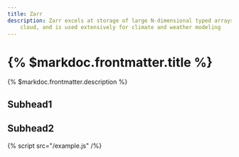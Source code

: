 ```yaml
---
title: Zarr
description: Zarr excels at storage of large N-dimensional typed arrays on the
    cloud, and is used extensively for climate and weather modeling
---
```


# {% $markdoc.frontmatter.title %}

{% $markdoc.frontmatter.description %}

## Subhead1

## Subhead2

{% script src="/example.js" /%}
